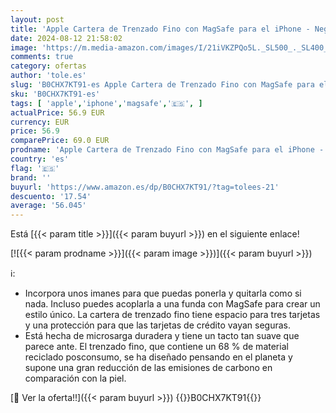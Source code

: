 ```yaml
---
layout: post
title: 'Apple Cartera de Trenzado Fino con MagSafe para el iPhone - Negro '
date: 2024-08-12 21:58:02
image: 'https://m.media-amazon.com/images/I/21iVKZPQo5L._SL500_._SL400_.jpg'
comments: true
category: ofertas
author: 'tole.es'
slug: 'B0CHX7KT91-es Apple Cartera de Trenzado Fino con MagSafe para el iPhone...'
sku: 'B0CHX7KT91-es'
tags: [ 'apple','iphone','magsafe','🇪🇸', ]
actualPrice: 56.9 EUR
currency: EUR
price: 56.9
comparePrice: 69.0 EUR
prodname: 'Apple Cartera de Trenzado Fino con MagSafe para el iPhone - Negro '
country: 'es'
flag: '🇪🇸'
brand: ''
buyurl: 'https://www.amazon.es/dp/B0CHX7KT91/?tag=tolees-21'
descuento: '17.54'
average: '56.045'
---
```


Está [{{< param title >}}]({{< param buyurl >}}) en el siguiente enlace!

[![{{< param prodname >}}]({{< param image >}})]({{< param buyurl >}})

ℹ️:

- Incorpora unos imanes para que puedas ponerla y quitarla como si nada. Incluso puedes acoplarla a una funda con MagSafe para crear un estilo único. La cartera de trenzado fino tiene espacio para tres tarjetas y una protección para que las tarjetas de crédito vayan seguras.
- Está hecha de microsarga duradera y tiene un tacto tan suave que parece ante. El trenzado fino, que contiene un 68 % de material reciclado posconsumo, se ha diseñado pensando en el planeta y supone una gran reducción de las emisiones de carbono en comparación con la piel.

[🛒 Ver la oferta!!]({{< param buyurl >}})
{{<world>}}B0CHX7KT91{{</world>}}
